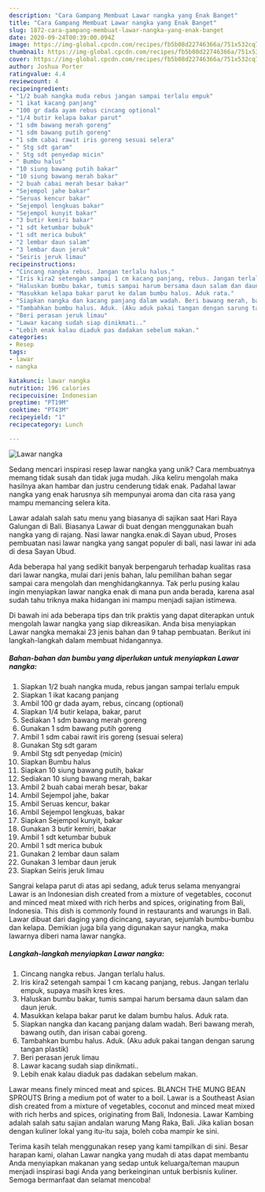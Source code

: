 ```yaml
---
description: "Cara Gampang Membuat Lawar nangka yang Enak Banget"
title: "Cara Gampang Membuat Lawar nangka yang Enak Banget"
slug: 1872-cara-gampang-membuat-lawar-nangka-yang-enak-banget
date: 2020-09-24T00:39:00.094Z
image: https://img-global.cpcdn.com/recipes/fb5b08d22746366a/751x532cq70/lawar-nangka-foto-resep-utama.jpg
thumbnail: https://img-global.cpcdn.com/recipes/fb5b08d22746366a/751x532cq70/lawar-nangka-foto-resep-utama.jpg
cover: https://img-global.cpcdn.com/recipes/fb5b08d22746366a/751x532cq70/lawar-nangka-foto-resep-utama.jpg
author: Joshua Porter
ratingvalue: 4.4
reviewcount: 4
recipeingredient:
- "1/2 buah nangka muda rebus jangan sampai terlalu empuk"
- "1 ikat kacang panjang"
- "100 gr dada ayam rebus cincang optional"
- "1/4 butir kelapa bakar parut"
- "1 sdm bawang merah goreng"
- "1 sdm bawang putih goreng"
- "1 sdm cabai rawit iris goreng sesuai selera"
- " Stg sdt garam"
- " Stg sdt penyedap micin"
- " Bumbu halus"
- "10 siung bawang putih bakar"
- "10 siung bawang merah bakar"
- "2 buah cabai merah besar bakar"
- "Sejempol jahe bakar"
- "Seruas kencur bakar"
- "Sejempol lengkuas bakar"
- "Sejempol kunyit bakar"
- "3 butir kemiri bakar"
- "1 sdt ketumbar bubuk"
- "1 sdt merica bubuk"
- "2 lembar daun salam"
- "3 lembar daun jeruk"
- "Seiris jeruk limau"
recipeinstructions:
- "Cincang nangka rebus. Jangan terlalu halus."
- "Iris kira2 setengah sampai 1 cm kacang panjang, rebus. Jangan terlalu empuk, supaya masih kres kres."
- "Haluskan bumbu bakar, tumis sampai harum bersama daun salam dan daun jeruk."
- "Masukkan kelapa bakar parut ke dalam bumbu halus. Aduk rata."
- "Siapkan nangka dan kacang panjang dalam wadah. Beri bawang merah, bawang outih, dan irisan cabai goreng."
- "Tambahkan bumbu halus. Aduk. (Aku aduk pakai tangan dengan sarung tangan plastik)"
- "Beri perasan jeruk limau"
- "Lawar kacang sudah siap dinikmati.."
- "Lebih enak kalau diaduk pas dadakan sebelum makan."
categories:
- Resep
tags:
- lawar
- nangka

katakunci: lawar nangka 
nutrition: 196 calories
recipecuisine: Indonesian
preptime: "PT19M"
cooktime: "PT43M"
recipeyield: "1"
recipecategory: Lunch

---
```



![Lawar nangka](https://img-global.cpcdn.com/recipes/fb5b08d22746366a/751x532cq70/lawar-nangka-foto-resep-utama.jpg)

Sedang mencari inspirasi resep lawar nangka yang unik? Cara membuatnya memang tidak susah dan tidak juga mudah. Jika keliru mengolah maka hasilnya akan hambar dan justru cenderung tidak enak. Padahal lawar nangka yang enak harusnya sih mempunyai aroma dan cita rasa yang mampu memancing selera kita.

Lawar adalah salah satu menu yang biasanya di sajikan saat Hari Raya Galungan di Bali. Biasanya Lawar di buat dengan menggunakan buah nangka yang di rajang. Nasi lawar nangka.enak.di Sayan ubud, Proses pembuatan nasi lawar nangka yang sangat populer di bali, nasi lawar ini ada di desa Sayan Ubud.

Ada beberapa hal yang sedikit banyak berpengaruh terhadap kualitas rasa dari lawar nangka, mulai dari jenis bahan, lalu pemilihan bahan segar sampai cara mengolah dan menghidangkannya. Tak perlu pusing kalau ingin menyiapkan lawar nangka enak di mana pun anda berada, karena asal sudah tahu triknya maka hidangan ini mampu menjadi sajian istimewa.


Di bawah ini ada beberapa tips dan trik praktis yang dapat diterapkan untuk mengolah lawar nangka yang siap dikreasikan. Anda bisa menyiapkan Lawar nangka memakai 23 jenis bahan dan 9 tahap pembuatan. Berikut ini langkah-langkah dalam membuat hidangannya.

<!--inarticleads1-->

##### Bahan-bahan dan bumbu yang diperlukan untuk menyiapkan Lawar nangka:

1. Siapkan 1/2 buah nangka muda, rebus jangan sampai terlalu empuk
1. Siapkan 1 ikat kacang panjang
1. Ambil 100 gr dada ayam, rebus, cincang (optional)
1. Siapkan 1/4 butir kelapa, bakar, parut
1. Sediakan 1 sdm bawang merah goreng
1. Gunakan 1 sdm bawang putih goreng
1. Ambil 1 sdm cabai rawit iris goreng (sesuai selera)
1. Gunakan  Stg sdt garam
1. Ambil  Stg sdt penyedap (micin)
1. Siapkan  Bumbu halus
1. Siapkan 10 siung bawang putih, bakar
1. Sediakan 10 siung bawang merah, bakar
1. Ambil 2 buah cabai merah besar, bakar
1. Ambil Sejempol jahe, bakar
1. Ambil Seruas kencur, bakar
1. Ambil Sejempol lengkuas, bakar
1. Siapkan Sejempol kunyit, bakar
1. Gunakan 3 butir kemiri, bakar
1. Ambil 1 sdt ketumbar bubuk
1. Ambil 1 sdt merica bubuk
1. Gunakan 2 lembar daun salam
1. Gunakan 3 lembar daun jeruk
1. Siapkan Seiris jeruk limau


Sangrai kelapa parut di atas api sedang, aduk terus selama menyangrai Lawar is an Indonesian dish created from a mixture of vegetables, coconut and minced meat mixed with rich herbs and spices, originating from Bali, Indonesia. This dish is commonly found in restaurants and warungs in Bali. Lawar dibuat dari daging yang dicincang, sayuran, sejumlah bumbu-bumbu dan kelapa. Demikian juga bila yang digunakan sayur nangka, maka lawarnya diberi nama lawar nangka. 

<!--inarticleads2-->

##### Langkah-langkah menyiapkan Lawar nangka:

1. Cincang nangka rebus. Jangan terlalu halus.
1. Iris kira2 setengah sampai 1 cm kacang panjang, rebus. Jangan terlalu empuk, supaya masih kres kres.
1. Haluskan bumbu bakar, tumis sampai harum bersama daun salam dan daun jeruk.
1. Masukkan kelapa bakar parut ke dalam bumbu halus. Aduk rata.
1. Siapkan nangka dan kacang panjang dalam wadah. Beri bawang merah, bawang outih, dan irisan cabai goreng.
1. Tambahkan bumbu halus. Aduk. (Aku aduk pakai tangan dengan sarung tangan plastik)
1. Beri perasan jeruk limau
1. Lawar kacang sudah siap dinikmati..
1. Lebih enak kalau diaduk pas dadakan sebelum makan.


Lawar means finely minced meat and spices. BLANCH THE MUNG BEAN SPROUTS Bring a medium pot of water to a boil. Lawar is a Southeast Asian dish created from a mixture of vegetables, coconut and minced meat mixed with rich herbs and spices, originating from Bali, Indonesia. Lawar Kambing adalah salah satu sajian andalan warung Mang Raka, Bali. Jika kalian bosan dengan kuliner lokal yang itu-itu saja, boleh coba mampir ke sini. 

Terima kasih telah menggunakan resep yang kami tampilkan di sini. Besar harapan kami, olahan Lawar nangka yang mudah di atas dapat membantu Anda menyiapkan makanan yang sedap untuk keluarga/teman maupun menjadi inspirasi bagi Anda yang berkeinginan untuk berbisnis kuliner. Semoga bermanfaat dan selamat mencoba!
